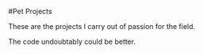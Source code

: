 #Pet Projects

These are the projects I carry out of passion for the field.

The code undoubtably could be better.

